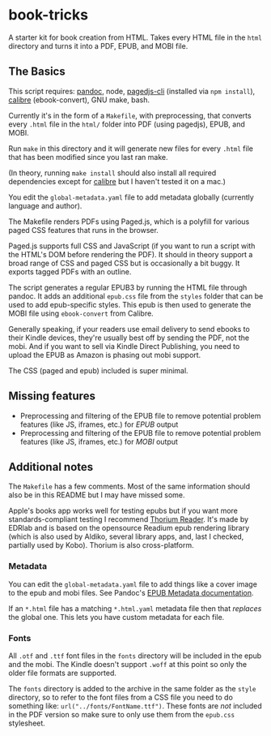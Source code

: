 # book-tricks

A starter kit for book creation from HTML. Takes every HTML file in the `html` directory and turns it into a PDF, EPUB, and MOBI file.

## The Basics

This script requires: [pandoc](https://pandoc.org/index.html), node, [pagedjs-cli](https://gitlab.pagedmedia.org/tools/pagedjs-cli) (installed via `npm install`), [calibre](https://calibre-ebook.com/download) (ebook-convert), GNU make, bash.

Currently it's in the form of a `Makefile`, with preprocessing, that converts every `.html` file in the `html/` folder into PDF (using pagedjs), EPUB, and MOBI.

Run `make` in this directory and it will generate new files for every `.html` file that has been modified since you last ran make.

(In theory, running `make install` should also install all required dependencies except for [calibre](https://calibre-ebook.com/download) but I haven't tested it on a mac.)

You edit the `global-metadata.yaml` file to add metadata globally (currently language and author).

The Makefile renders PDFs using Paged.js, which is a polyfill for various paged CSS features that runs in the browser.

Paged.js supports full CSS and JavaScript (if you want to run a script with the HTML's DOM before rendering the PDF). It should in theory support a broad range of CSS and paged CSS but is occasionally a bit buggy. It exports tagged PDFs with an outline.

The script generates a regular EPUB3 by running the HTML file through pandoc. It adds an additional `epub.css` file from the `styles` folder that can be used to add epub-specific styles. This epub is then used to generate the MOBI file using `ebook-convert` from Calibre.

Generally speaking, if your readers use email delivery to send ebooks to their Kindle devices, they're usually best off by sending the PDF, not the mobi. And if you want to sell via Kindle Direct Publishing, you need to upload the EPUB as Amazon is phasing out mobi support.

The CSS (paged and epub) included is super minimal.

## Missing features

- Preprocessing and filtering of the EPUB file to remove potential problem features (like JS, iframes, etc.) for _EPUB_ output
- Preprocessing and filtering of the EPUB file to remove potential problem features (like JS, iframes, etc.) for _MOBI_ output

## Additional notes

The `Makefile` has a few comments. Most of the same information should also be in this README but I may have missed some.

Apple's books app works well for testing epubs but if you want more standards-compliant testing I recommend [Thorium Reader](https://www.edrlab.org/software/thorium-reader/). It's made by EDRlab and is based on the opensource Readium epub rendering library (which is also used by Aldiko, several library apps, and, last I checked, partially used by Kobo). Thorium is also cross-platform.

### Metadata

You can edit the `global-metadata.yaml` file to add things like a cover image to the epub and mobi files. See Pandoc's [EPUB Metadata documentation](https://pandoc.org/MANUAL.html#epub-metadata).

If an `*.html` file has a matching `*.html.yaml` metadata file then that _replaces_ the global one. This lets you have custom metadata for each file.

### Fonts

All `.otf` and `.ttf` font files in the `fonts` directory will be included in the epub and the mobi. The Kindle doesn't support `.woff` at this point so only the older file formats are supported.

The `fonts` directory is added to the archive in the same folder as the `style` directory, so to refer to the font files from a CSS file you need to do something like: `url("../fonts/FontName.ttf")`. These fonts are _not_ included in the PDF version so make sure to only use them from the `epub.css` stylesheet.
